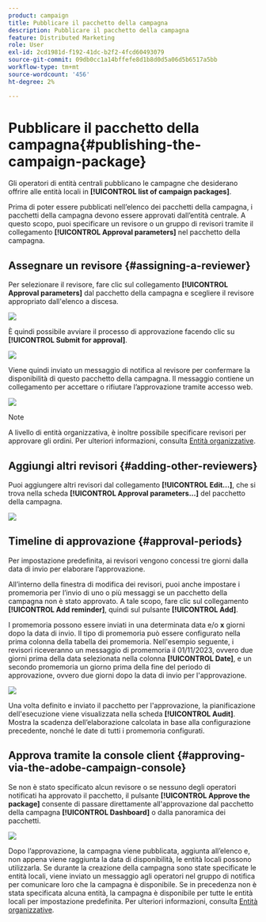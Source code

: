 ```yaml
---
product: campaign
title: Pubblicare il pacchetto della campagna
description: Pubblicare il pacchetto della campagna
feature: Distributed Marketing
role: User
exl-id: 2cd1981d-f192-41dc-b2f2-4fcd60493079
source-git-commit: 09db0cc1a14bffefe8d1b8d0d5a06d5b6517a5bb
workflow-type: tm+mt
source-wordcount: '456'
ht-degree: 2%

---
```


# Pubblicare il pacchetto della campagna{#publishing-the-campaign-package}

Gli operatori di entità centrali pubblicano le campagne che desiderano offrire alle entità locali in **[!UICONTROL list of campaign packages]**.

Prima di poter essere pubblicati nell’elenco dei pacchetti della campagna, i pacchetti della campagna devono essere approvati dall’entità centrale. A questo scopo, puoi specificare un revisore o un gruppo di revisori tramite il collegamento **[!UICONTROL Approval parameters]** nel pacchetto della campagna.

## Assegnare un revisore {#assigning-a-reviewer}

Per selezionare il revisore, fare clic sul collegamento **[!UICONTROL Approval parameters]** dal pacchetto della campagna e scegliere il revisore appropriato dall&#39;elenco a discesa.

![](assets/s_advuser_mkg_dist_define_valid.png)

È quindi possibile avviare il processo di approvazione facendo clic su **[!UICONTROL Submit for approval]**.

![](assets/s_advuser_mkg_dist_valid_process.png)

Viene quindi inviato un messaggio di notifica al revisore per confermare la disponibilità di questo pacchetto della campagna. Il messaggio contiene un collegamento per accettare o rifiutare l’approvazione tramite accesso web.

![](assets/s_advuser_mkg_dist_valid_process1.png)

>[!NOTE]
>
>A livello di entità organizzativa, è inoltre possibile specificare revisori per approvare gli ordini. Per ulteriori informazioni, consulta [Entità organizzative](about-distributed-marketing.md#organizational-entities).

## Aggiungi altri revisori {#adding-other-reviewers}

Puoi aggiungere altri revisori dal collegamento **[!UICONTROL Edit...]**, che si trova nella scheda **[!UICONTROL Approval parameters...]** del pacchetto della campagna.

![](assets/s_advuser_mkg_dist_select_op_valid.png)

## Timeline di approvazione {#approval-periods}

Per impostazione predefinita, ai revisori vengono concessi tre giorni dalla data di invio per elaborare l’approvazione.

All’interno della finestra di modifica dei revisori, puoi anche impostare i promemoria per l’invio di uno o più messaggi se un pacchetto della campagna non è stato approvato. A tale scopo, fare clic sul collegamento **[!UICONTROL Add reminder]**, quindi sul pulsante **[!UICONTROL Add]**.

I promemoria possono essere inviati in una determinata data e/o **x** giorni dopo la data di invio. Il tipo di promemoria può essere configurato nella prima colonna della tabella dei promemoria. Nell&#39;esempio seguente, i revisori riceveranno un messaggio di promemoria il 01/11/2023, ovvero due giorni prima della data selezionata nella colonna **[!UICONTROL Date]**, e un secondo promemoria un giorno prima della fine del periodo di approvazione, ovvero due giorni dopo la data di invio per l&#39;approvazione.

![](assets/s_advuser_mkg_dist_reminder_planning.png)

Una volta definito e inviato il pacchetto per l&#39;approvazione, la pianificazione dell&#39;esecuzione viene visualizzata nella scheda **[!UICONTROL Audit]**. Mostra la scadenza dell’elaborazione calcolata in base alla configurazione precedente, nonché le date di tutti i promemoria configurati.

## Approva tramite la console client {#approving-via-the-adobe-campaign-console}

Se non è stato specificato alcun revisore o se nessuno degli operatori notificati ha approvato il pacchetto, il pulsante **[!UICONTROL Approve the package]** consente di passare direttamente all&#39;approvazione dal pacchetto della campagna **[!UICONTROL Dashboard]** o dalla panoramica dei pacchetti.

![](assets/s_advuser_mkg_dist_valid_button.png)

Dopo l’approvazione, la campagna viene pubblicata, aggiunta all’elenco e, non appena viene raggiunta la data di disponibilità, le entità locali possono utilizzarla. Se durante la creazione della campagna sono state specificate le entità locali, viene inviato un messaggio agli operatori nel gruppo di notifica per comunicare loro che la campagna è disponibile. Se in precedenza non è stata specificata alcuna entità, la campagna è disponibile per tutte le entità locali per impostazione predefinita. Per ulteriori informazioni, consulta [Entità organizzative](about-distributed-marketing.md#organizational-entities).
